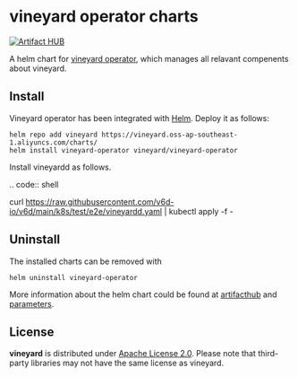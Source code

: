 # vineyard operator charts

[![Artifact HUB](https://img.shields.io/endpoint?url=https://artifacthub.io/badge/repository/vineyard)](https://artifacthub.io/packages/helm/vineyard/vineyard-operator)

A helm chart for [vineyard operator][3], which manages all relavant compenents about vineyard.

## Install

Vineyard operator has been integrated with [Helm](https://helm.sh/). Deploy it as follows:

```console
helm repo add vineyard https://vineyard.oss-ap-southeast-1.aliyuncs.com/charts/
helm install vineyard-operator vineyard/vineyard-operator
```

Install vineyardd as follows.

.. code:: shell

   curl https://raw.githubusercontent.com/v6d-io/v6d/main/k8s/test/e2e/vineyardd.yaml | kubectl apply -f -

## Uninstall

The installed charts can be removed with

```console
helm uninstall vineyard-operator
```

More information about the helm chart could be found at [artifacthub][1] and [parameters][2].

## License

**vineyard** is distributed under [Apache License 2.0](https://github.com/v6d-io/v6d/blob/main/LICENSE).
Please note that third-party libraries may not have the same license as vineyard.

[1]: https://artifacthub.io/packages/helm/vineyard/vineyard-operator

[2]: https://github.com/v6d-io/v6d/blob/main/charts/vineyard-operator/values.yaml

[3]: https://github.com/v6d-io/v6d/k8s
